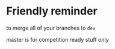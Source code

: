 # Friendly reminder 
to merge all of your branches to `dev`

master is for competition ready stuff only
